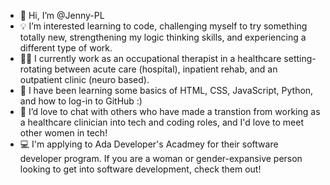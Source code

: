 - 👋  Hi, I’m @Jenny-PL
- 💡  I’m interested learning to code, challenging myself to try something totally new, strengthening my logic thinking skills, and experiencing a different type of work.
- 👍🏽  I currently work as an occupational therapist in a healthcare setting- rotating between acute care (hospital), inpatient rehab, and an outpatient clinic (neuro based).
- 🌱  I have been learning some basics of HTML, CSS, JavaScript, Python, and how to log-in to GitHub :)
- 🥂  I’d love to chat with others who have made a transtion from working as a healthcare clinician into tech and coding roles, and I'd love to meet other women in tech!
- 💻  I'm applying to Ada Developer's Acadmey for their software developer program.  If you are a woman or gender-expansive person looking to get into software development, check them out!

<!---
Jenny-PL/Jenny-PL is a ✨ special ✨ repository because its `README.md` (this file) appears on your GitHub profile.
You can click the Preview link to take a look at your changes.
--->
